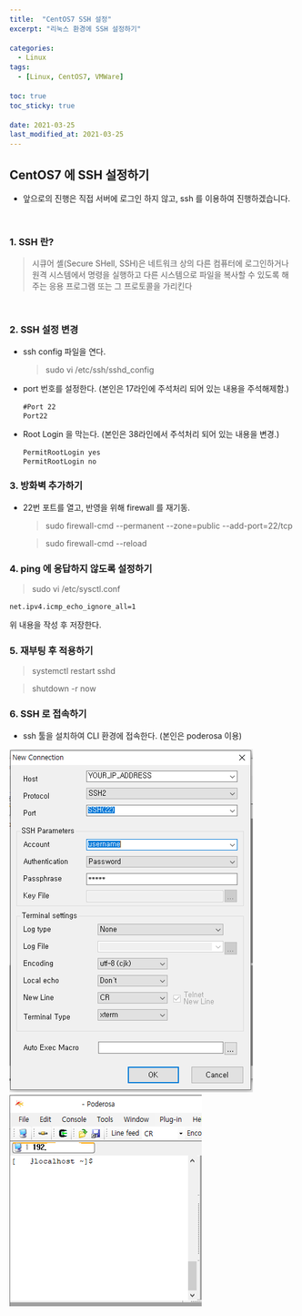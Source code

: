 ```yaml
---
title:  "CentOS7 SSH 설정"
excerpt: "리눅스 환경에 SSH 설정하기"

categories:
  - Linux
tags:
  - [Linux, CentOS7, VMWare]

toc: true
toc_sticky: true
 
date: 2021-03-25
last_modified_at: 2021-03-25
---
```


## CentOS7 에 SSH 설정하기
- 앞으로의 진행은 직접 서버에 로그인 하지 않고, ssh 를 이용하여 진행하겠습니다.

<br>


### 1. SSH 란?
> 시큐어 셸(Secure SHell, SSH)은 네트워크 상의 다른 컴퓨터에 로그인하거나 원격 시스템에서 명령을 실행하고 다른 시스템으로 파일을 복사할 수 있도록 해 주는 응용 프로그램 또는 그 프로토콜을 가리킨다

<br>

### 2. SSH 설정 변경
  - ssh config 파일을 연다.
    > sudo vi /etc/ssh/sshd_config

  - port 번호를 설정한다. (본인은 17라인에 주석처리 되어 있는 내용을 주석해제함.)
    ```
    #Port 22
    Port22
    ```
  - Root Login 을 막는다. (본인은 38라인에서 주석처리 되어 있는 내용을 변경.)
    ```
    PermitRootLogin yes
    PermitRootLogin no
    ```
  

### 3. 방화벽 추가하기
  - 22번 포트를 열고, 반영을 위해 firewall 를 재기동.
    > sudo firewall-cmd --permanent --zone=public --add-port=22/tcp

    > sudo firewall-cmd --reload
  

### 4. ping 에 응답하지 않도록 설정하기
  > sudo vi /etc/sysctl.conf

  ```
  net.ipv4.icmp_echo_ignore_all=1
  ```
  위 내용을 작성 후 저장한다.

### 5. 재부팅 후 적용하기
  > systemctl restart sshd

  > shutdown -r now

### 6. SSH 로 접속하기
  - ssh 툴을 설치하여 CLI 환경에 접속한다. (본인은 poderosa 이용)

  ![VMWare](/assets/image/linux/Centos_setting_ssh_01.PNG)
  ![VMWare](/assets/image/linux/Centos_setting_ssh_02.PNG)

  

    






